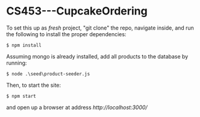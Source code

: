 # CS453---CupcakeOrdering

To set this up as *fresh* project, "git clone" the repo, navigate inside, and run the following to install the proper dependencies:

```$ npm install```

Assuming mongo is already installed, add all products to the database by running: 

```$ node .\seed\product-seeder.js```

Then, to start the site:

```$ npm start```

and open up a browser at address _http://localhost:3000/_
